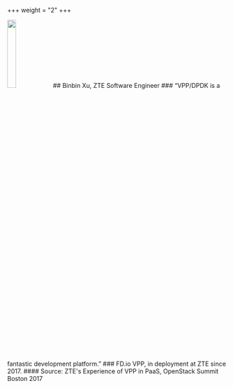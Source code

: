 +++
weight = "2"
+++

<img src="/img/zte.png" width=20% >
## Binbin Xu, ZTE Software Engineer
### “VPP/DPDK is a fantastic development platform.”
### FD.io VPP, in deployment at ZTE since 2017.
#### Source: ZTE's Experience of VPP in PaaS, OpenStack Summit Boston 2017
